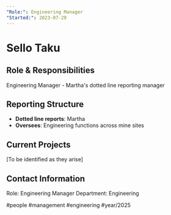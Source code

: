 ```yaml
---
"Role:": Engineering Manager
"Started:": 2023-07-29
---
```


# Sello Taku

## Role & Responsibilities
Engineering Manager - Martha's dotted line reporting manager

## Reporting Structure
- **Dotted line reports**: Martha
- **Oversees**: Engineering functions across mine sites

## Current Projects
[To be identified as they arise]

## Contact Information
Role: Engineering Manager
Department: Engineering

#people #management #engineering #year/2025